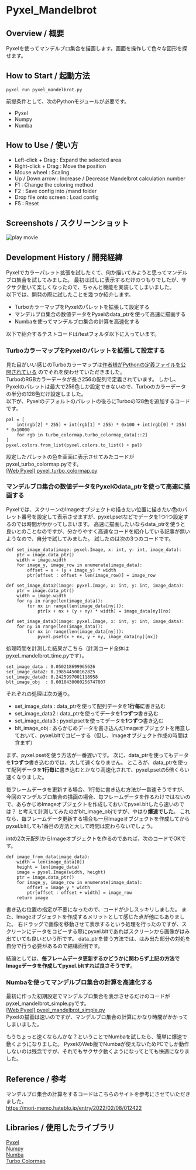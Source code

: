 # Pyxel_Mandelbrot
## Overview / 概要
Pyxelを使ってマンデルブロ集合を描画します。画面を操作して色々な図形を探せます。  
## How to Start / 起動方法
```
pyxel run pyxel_mandelbrot.py
```
前提条件として、次のPythonモジュールが必要です。  
- Pyxel
- Numpy
- Numba
## How to Use / 使い方
- Left-click + Drag : Expand the selected area
- Right-click + Drag : Move the position
- Mouse wheel : Scaling
- Up / Down arrow : Increase / Decrease Mandelbrot calculation number
- F1 : Change the coloring method
- F2 : Save config into /mand folder
- Drop file onto screen : Load config
- F5 : Reset
## Screenshots / スクリーンショット
![play movie](https://github.com/gomatama5/Pyxel_Mandelbrot/blob/main/screenshots/pyxel-20250306-170516.gif)
## Development History / 開発経緯
Pyxelでカラーパレット拡張を試したくて、何か描いてみようと思ってマンデルブロ集合を試してみました。
最初は試しに表示するだけのつもりでしたが、サクサク動いて楽しくなったので、ちゃんと機能を実装してしまいました。  
以下では、開発の際に試したことを幾つか紹介します。  
- TurboカラーマップをPyxelのパレットを拡張して設定する
- マンデルブロ集合の数値データをPyxelのdata_ptrを使って高速に描画する
- Numbaを使ってマンデルブロ集合の計算を高速化する

以下で紹介するテストコードは/testフォルダ以下に入っています。
### TurboカラーマップをPyxelのパレットを拡張して設定する
見た目がいい感じのTurboカラーマップは[作者様がPythonの定義ファイルを公開されている](https://gist.github.com/mikhailov-work/ee72ba4191942acecc03fe6da94fc73f)
のでそれを使わせていただきました。  
TurboのRGBカラーデータが長さ256の配列で定義されています。
しかし、Pyxelのパレットは最大で256色しか設定できないので、Turboのカラーデータの半分の128色だけ設定しました。  
以下が、Pyxelのデフォルトのパレットの後ろにTurboの128色を追加するコードです。
```
pal = [
    int(rgb[2] * 255) + int(rgb[1] * 255) * 0x100 + int(rgb[0] * 255) * 0x10000
    for rgb in turbo_colormap.turbo_colormap_data[::2]
]
pyxel.colors.from_list(pyxel.colors.to_list() + pal)
```
設定したパレットの色を画面に表示させてみたコードがpyxel_turbo_colormap.pyです。  
[[Web Pyxel] pyxel_turbo_colormap.py](https://kitao.github.io/pyxel/wasm/launcher/?run=gomatama5.Pyxel_Mandelbrot.test.pyxel_turbo_colormap)
### マンデルブロ集合の数値データをPyxelのdata_ptrを使って高速に描画する
Pyxelでは、スクリーンのImageオブジェクトの描きたい位置に描きたい色のパレット番号を設定して表示させますが、pyxel.psetなどでデータを1つ1つ設定するのでは時間がかかってしまいます。
高速に描画したいならdata_ptrを使うと良いとのことなのですが、分かりやすく高速なコードを紹介している記事が無いようなので、自分で試してみました。
試したのは次の3つのコードです。
```
def set_image_data(image: pyxel.Image, x: int, y: int, image_data):
    ptr = image.data_ptr()
    width = image.width
    for image_y, image_row in enumerate(image_data):
        offset = x + (y + image_y) * width
        ptr[offset : offset + len(image_row)] = image_row

def set_image_data2(image: pyxel.Image, x: int, y: int, image_data):
    ptr = image.data_ptr()
    width = image.width
    for ny in range(len(image_data)):
        for nx in range(len(image_data[ny])):
            ptr[x + nx + (y + ny) * width] = image_data[ny][nx]

def set_image_data3(image: pyxel.Image, x: int, y: int, image_data):
    for ny in range(len(image_data)):
        for nx in range(len(image_data[ny])):
            pyxel.pset(x + nx, y + ny, image_data[ny][nx])
```
処理時間を計測した結果がこちら（計測コード全体はpyxel_mandelbrot_time.pyです）。
```
set_image_data : 0.050218699965626
set_image_data2: 0.198544500162825
set_image_data3: 0.2425997001118958
blt_image_obj  : 0.0010430000256747007
```
それぞれの処理は次の通り。
- set_image_data : data_ptrを使って配列データを**1行毎に**書き込む
- set_image_data2 : data_ptrを使ってデータを**1つずつ**書き込む
- set_image_data3 : pyxel.psetを使ってデータを**1つずつ**書き込む
- blt_image_obj : あらかじめデータを書き込んだImageオブジェクトを用意しておいて、pyxel.bltでコピーする（但し、Imageオブジェクト作成の時間は含まず）

まず、pyxel.psetを使う方法が一番遅いです。
次に、data_ptrを使ってもデータを**1つずつ**書き込むのでは、大して速くなりません。
ところが、data_ptrを使って配列データを**1行毎に**書き込むとかなり高速化されて、pyxel.psetの5倍くらい速くなりました。

毎フレームデータを更新する場合、1行毎に書き込む方法が一番速そうですが、
今回のマンデルブロ集合の描画の場合、毎フレームデータを作るわけではないので、あらかじめImageオブジェクトを作成しておいてpyxel.bltしたら速いのでは？
と考えて計測してみたのがblt_image_objですが、やはり**爆速でした**。
これなら、毎フレームデータ更新する場合も一旦Imageオブジェクトを作成してからpyxel.bltしても1番目の方法と大して時間は変わらないでしょう。

intの2次元配列からImageオブジェクトを作るのであれば、次のコードでOKです。
```
def image_from_data(image_data):
    width = len(image_data[0])
    height = len(image_data)
    image = pyxel.Image(width, height)
    ptr = image.data_ptr()
    for image_y, image_row in enumerate(image_data):
        offset = image_y * width
        ptr[offset : offset + width] = image_row
    return image
```
書き込む位置の指定が不要になったので、コードが少しスッキリしました。
また、Imageオブジェクトを作成するメリットとして感じた点が他にもありました。
右ドラッグで画像を移動させて表示するという処理を行ったのですが、スクリーンにデータをコピーする際にpyxel.bltであればスクリーンから画像がはみ出ていても良いという所です。
data_ptrを使う方法では、はみ出た部分の対処を自分で行う必要があるので結構面倒です。

結論としては、**毎フレームデータ更新するかどうかに関わらず上記の方法でImageデータを作成してpyxel.bltすれば良さそうです**。

### Numbaを使ってマンデルブロ集合の計算を高速化する
最初に作った初期設定でマンデルブロ集合を表示させるだけのコードがpyxel_mandelbrot_simple.pyです。  
[[Web Pyxel] pyxel_mandelbrot_simple.py](https://kitao.github.io/pyxel/wasm/launcher/?run=gomatama5.Pyxel_Mandelbrot.test.pyxel_mandelbrot_simple&packages=numpy)  
Pyxelの描画は速いのですが、マンデルブロ集合の計算にかなり時間がかかってしまいました。

もうちょっと速くならんかな？ということでNumbaを試したら、簡単に爆速で動くようになりました。
PyxelのWeb版でNumbaが使えないためPCでしか動作しないのは残念ですが、それでもサクサク動くようになってとても快適になりました。

## Reference / 参考
マンデルブロ集合の計算をするコードはこちらのサイトを参考にさせていただきました。  
https://mori-memo.hateblo.jp/entry/2022/02/08/012422

## Libraries / 使用したライブラリ
[Pyxel](https://github.com/kitao/pyxel)  
[Numpy](https://numpy.org/ja/)   
[Numba](https://numba.pydata.org/)   
[Turbo Colormap](https://gist.github.com/mikhailov-work/ee72ba4191942acecc03fe6da94fc73f)  
